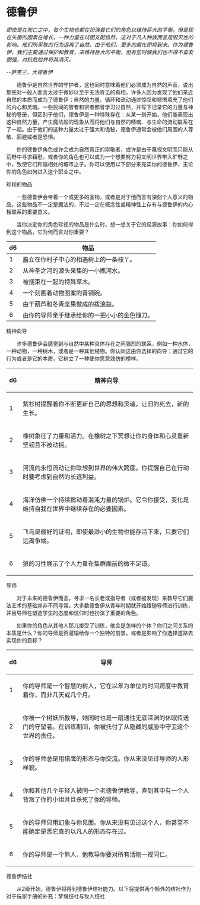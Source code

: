 # 德鲁伊

_即使是在死亡之中，每个生物也都在扮演着它们的角色以维持巨大的平衡。但是现在失衡的因素在增长，一种力量在试图支配自然。这对于凡人种族而言是毁灭性的影响。他们所采取的行为远离了自然，由于他们，更多的腐化即将到来。作为德鲁伊，我们主要通过保护和教育，来维持巨大的平衡，但有些时候我们也不得不奋发图强，对抗危险并将其消灭。_

_--萨芙兰，大德鲁伊_

　　德鲁伊是自然世界的守护者，这也同时意味着他们必须成为自然的声音，说出那些对一般人而言太过于微妙以至于无法听见的真相。许多人因为发现了他们亲近自然的本质而成为了德鲁伊；自然的力量、循环和流动通过惊叹和顿悟填充了他们的内心和灵魂。一些民间的智者和贤者都曾学习过自然，并写下记录它的力量与神秘的卷册，但区别于他们，德鲁伊是一种特殊存在：从某一刻开始，他们能表现出这种自然力量，产生魔法般的现象从而将他们与自然的精魂、与生命的流动联系在了一起。由于他们的这种力量太过于强大和诡秘，德鲁伊通常会被他们周围的人尊敬、回避或者是恐惧。

　　你的德鲁伊角色或许会成为自然真正的崇敬者，或许是由于蔑视文明而只能从荒野中寻求藉慰。或者你的角色也可以成为一个想要努力将文明世界带入旷野之中，致使它们和谐相处的城市之子。你可以使用以下部分来充实你的德鲁伊，无论你的角色如何进入这个职业之中。

珍视的物品

　　一些德鲁伊会带着一个或更多的圣物，或者是对于他而言有深刻个人意义的物品。这些物品不一定是魔法的，不过一定在概念性或精神性上存有与德鲁伊的内心相联系的重要意义。

　　当你决定你的角色珍视的物品是什么时，想一想关于它的起源故事：你如何得到这个物品，它为何而言对你重要？

| d6 | 物品                     |
| -- | ---------------------- |
| 1  | 矗立在你村子中心的相遇树上的一条枝丫。    |
| 2  | 从神圣之河的源头采集的一小瓶河水。      |
| 3  | 被捆束在一起的特殊草木。           |
| 4  | 一个刻画着动物图案的青铜碗。         |
| 5  | 由干葫芦和冬青浆果做成的拨浪鼓。       |
| 6  | 由你的导师亲手继承给你的一把小小的金色镰刀。 |

精神向导

　　许多德鲁伊会感觉到与自然中某种具体存在之间强烈的联系，例如一种水体，一种动物，一种树木，或者是一种其他植物。你认同这由你选择的向导；通过它的行为或者是它的本质，它树立了一种使你愿意效仿的榜样。

| <p> </p><p>d6</p> | <p> </p><p>精神向导</p>                                           |
| ----------------- | ------------------------------------------------------------- |
| <p> </p><p>1</p>  | <p> </p><p>紫杉树提醒着你不断更新自己的思想和灵魂，让旧的死去，新的生长。</p>                |
| <p> </p><p>2</p>  | <p> </p><p>橡树象征了力量和活力。在橡树之下冥想让你的身体和心灵重新坚韧且不被动摇。</p>           |
| <p> </p><p>3</p>  | <p> </p><p>河流的永恒流动让你联想到世界的伟大跨度。你提醒自己在行动时要考虑到自然的长远利益。</p>      |
| <p> </p><p>4</p>  | <p> </p><p>海洋仿佛一个持续搅动着混沌力量的锅炉。它令你接受，变化是维持自我在世界中继续存在的必要因素。</p> |
| <p> </p><p>5</p>  | <p> </p><p>飞鸟是最好的证明，即使最渺小的生物也能存活下来，只要它们远离争端。</p>              |
| <p> </p><p>6</p>  | <p> </p><p>狼的习性展示了个人力量在集群面前的微不足道。</p>                         |

导师

　　对于未来的德鲁伊而言，寻求一名长老或指导者（或者被发现）来教导它们魔法艺术的基础并非不同寻常。大多数德鲁伊从青年时期就开始跟随导师进行训练，并且导师在塑造学生的态度和信仰时也扮演了重要的角色。

　　如果你的角色从其他人那儿接受了训练，他会是怎样的个体？你们之间关系的本质是什么？你的导师是否灌输给你一个独特的前景，或者是影响了你选择道路去实现你的目标？

| <p> </p><p>d6</p> | <p> </p><p>导师</p>                                                             |
| ----------------- | ----------------------------------------------------------------------------- |
| <p> </p><p>1</p>  | <p> </p><p>你的导师是一个智慧的树人，它在以年为单位的时间跨度中教育着你，而非几天或几个月。</p>                       |
| <p> </p><p>2</p>  | <p> </p><p>你被一个树妖所教导，她同时也是一扇通往无底深渊的休眠传送门的守望者。在训练期间，你被托付了从隐藏的威胁中守卫这个世界的责任。</p> |
| <p> </p><p>3</p>  | <p> </p><p>你的导师总是用猎鹰的形态与你交流。你从来没见过导师的人形样貌。</p>                                |
| <p> </p><p>4</p>  | <p> </p><p>你和其他几个年轻人被同一个老德鲁伊教导，直到其中有一个人背叛了你的小组并且杀死了你的导师。</p>                  |
| <p> </p><p>5</p>  | <p> </p><p>你的导师只用幻象与你见面。你从来没有见过这个人，你甚至不能确定是否它真的以凡人的形态存在过。</p>                 |
| <p> </p><p>6</p>  | <p> </p><p>你的导师是一个熊人，他教导你要对所有活物一视同仁。</p>                                      |

德鲁伊结社

　　从2级开始，德鲁伊将得到德鲁伊结社能力。以下将提供两个额外的结社作为对于玩家手册的补充：梦境结社与牧人结社
